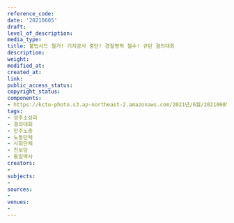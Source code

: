 ```yaml
---
reference_code: 
date: '20210605'
draft: 
level_of_description: 
media_type: 
title: 불법사드 철거! 기지공사 중단! 경찰병력 철수! 규탄 결의대회
description: 
weight: 
modified_at: 
created_at: 
link: 
public_access_status: 
copyright_status: 
components:
- https://kctu-photo.s3.ap-northeast-2.amazonaws.com/2021년/6월/20210605-불법사드+철거!+기지공사+중단!+경찰병력+철수!+규탄+결의대회_성주소성리_결의대회_민주노총_노동단체_사회단체_진보당_통일역사/_1D20008.jpg
tags:
- 성주소성리
- 결의대회
- 민주노총
- 노동단체
- 사회단체
- 진보당
- 통일역사
creators:
- 
subjects:
- 
sources:
- 
venues:
- 
---
```

